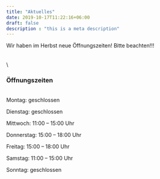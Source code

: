 ```yaml
---
title: "Aktuelles"
date: 2019-10-17T11:22:16+06:00
draft: false
description : "this is a meta description"
---
```


Wir haben im Herbst neue Öffnungszeiten! Bitte beachten!!!  
\
\
\

### Öffnungszeiten  
\
   Montag: geschlossen  
   
   Dienstag: geschlossen  
   
   Mittwoch: 11:00 – 15:00 Uhr  
   
   Donnerstag: 15:00 – 18:00 Uhr  
   
   Freitag: 15:00 – 18:00 Uhr  
   
   Samstag: 11:00 – 15:00 Uhr  
   
   Sonntag: geschlossen
